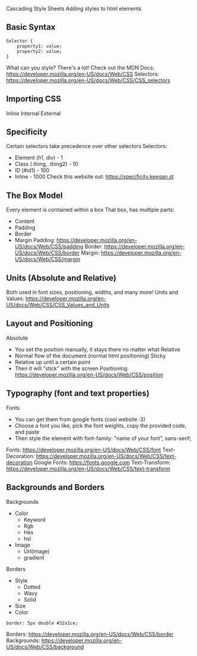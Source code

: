 Cascading Style Sheets
Adding styles to html elements

## Basic Syntax

```
Selector {
	property1: value;
	property2: value;
}
```

What can you style? There's a lot!
Check out the MDN Docs: https://developer.mozilla.org/en-US/docs/Web/CSS 
Selectors: https://developer.mozilla.org/en-US/docs/Web/CSS/CSS_selectors

## Importing CSS
Inline
Internal
External

## Specificity
Certain selectors take precedence over other selectors
Selectors:
- Element (h1, div) - 1
- Class (.thing, .thing2) - 10
- ID (#id1) - 100
- Inline - 1000
Check this website out: https://specificity.keegan.st

## The Box Model
Every element is contained within a box
That box, has multiple parts:
- Content
- Padding
- Border
- Margin
Padding: https://developer.mozilla.org/en-US/docs/Web/CSS/padding
Border: https://developer.mozilla.org/en-US/docs/Web/CSS/border
Margin: https://developer.mozilla.org/en-US/docs/Web/CSS/margin

## Units (Absolute and Relative)
Both used in font sizes, positioning, widths, and many more!
Units and Values: https://developer.mozilla.org/en-US/docs/Web/CSS/CSS_Values_and_Units


## Layout and Positioning
Absolute
- You set the position manually, it stays there no matter what
Relative
- Normal flow of the document (normal html positioning)
Sticky
- Relative up until a certain point
- Then it will "stick" with the screen
Positioning: https://developer.mozilla.org/en-US/docs/Web/CSS/position


## Typography (font and text properties)
Fonts
- You can get them from google fonts (cool website :3)
- Choose a font you like, pick the font weights, copy the provided code, and paste
- Then style the element with font-family:  "name of your font", sans-serif;

Fonts: https://developer.mozilla.org/en-US/docs/Web/CSS/font
Text-Decoration: https://developer.mozilla.org/en-US/docs/Web/CSS/text-decoration
Google Fonts: https://fonts.google.com
Text-Transform: https://developer.mozilla.org/en-US/docs/Web/CSS/text-transform


## Backgrounds and Borders
Backgrounds
- Color
	- Keyword
	- Rgb
	- Hex
	- hsl
- Image
	- Url(image)
	- gradient

Borders
- Style
	- Dotted
	- Wavy
	- Solid
- Size
- Color
```
border: 5px double #32a1ce;
```

Borders: https://developer.mozilla.org/en-US/docs/Web/CSS/border
Backgrounds: https://developer.mozilla.org/en-US/docs/Web/CSS/background
